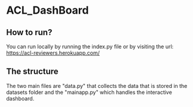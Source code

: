 # ACL_DashBoard

## How to run?

You can run locally by running the index.py file or by visiting the url: https://acl-reviewers.herokuapp.com/

## The structure 

The two main files are "data.py" that collects the data that is stored in the datasets folder and the "mainapp.py" which handles the interactive dashboard.
